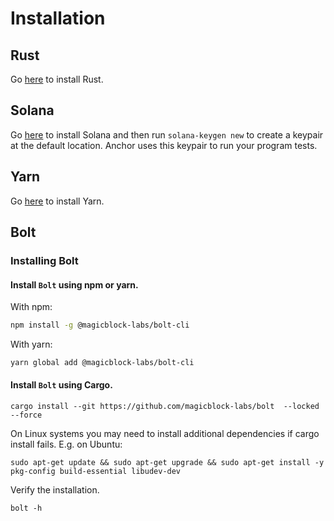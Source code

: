 # Installation

## Rust

Go [here](https://www.rust-lang.org/tools/install) to install Rust.

## Solana

Go [here](https://docs.solana.com/cli/install-solana-cli-tools) to install Solana and then run `solana-keygen new` to create a keypair at the default location. Anchor uses this keypair to run your program tests.

## Yarn

Go [here](https://yarnpkg.com/getting-started/install) to install Yarn.

## Bolt

### Installing Bolt

#### Install `Bolt` using npm or yarn.

With npm:

```bash
npm install -g @magicblock-labs/bolt-cli
```

With yarn:

```bash
yarn global add @magicblock-labs/bolt-cli
```

#### Install `Bolt` using Cargo.

```
cargo install --git https://github.com/magicblock-labs/bolt  --locked --force
```

On Linux systems you may need to install additional dependencies if cargo install fails. E.g. on Ubuntu:

```
sudo apt-get update && sudo apt-get upgrade && sudo apt-get install -y pkg-config build-essential libudev-dev
```

Verify the installation.

```
bolt -h
```